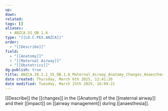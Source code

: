 ```yaml
---
up: 
down: 
related: 
tags: []
aliases:
  - ANZCA.SS_OB 1.6
type: "[[LO.C.PEX.ANZCA]]"
order:
  - "[[Describe]]"
field:
  - "[[Anatomy]]"
  - "[[Maternal Airway]]"
  - "[[Obstetrics]]"
dg-publish: true
title: ANZCA.20.1.1_SS_OB.1.6_Maternal_Airway_Anatomy_Changes_Anaesthesia
date created: Thursday, March 6th 2025, 12:41:26
date modified: Tuesday, March 25th 2025, 16:09:21
---
```


[[Describe]] the [[changes]] in the [[Anatomy]] of the [[maternal airway]] and their [[impact]] on [[airway management]] during [[anaesthesia]].
